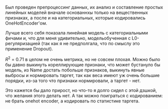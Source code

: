 Был проведен препроцессинг данных, их анализ и составление простых линейных моделей вначале основаннхы только на вещественных признаках, а после и на категориальных, которые кодировались OneHotEncoder'ом.

Лучше всего себя показала линейная модель с категориальными фичами и, что для меня удивительно, модельобученная с L0-регуляризацией (так как я не предполгала, что по смыслу это применение Dropout).

$R^2$ = 0.71 в целом не очень метрика, но не совсем плохая. Можно было бы давно выкинуть кореллирующие признаки, что может бустануло бы модель, из Name достать побольше признаков, выкинуть явные выбросы и нормировать таргет, так как веса имеют уж очень большие порядки, из-за того что признаки нормировали, а таргет - нет.

Это кажется бы дало прирост, но что-то я долго сидел с этой дзшкой, что желания этого делать нет. А так можно поиграться с кодированием: не брать onehot encoder, а кодировать по статистике таргета.
